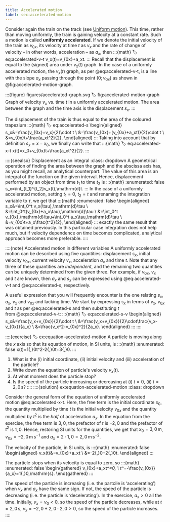 ```yaml
---
title: Accelerated motion
label: sec:accelerated-motion
---
```


Consider again the train on the track (see [Uniform motion](#fig:train-on-track)). This time, rather than moving uniformly, the train is gaining velocity at a constant rate. Such a motion is called **uniformly accelerated**. If we denote the initial velocity of the train as $v_{0x}$, its velocity at time $t$ as $v_x$ and the rate of change of velocity – in other words, acceleration – as $a_x$, then
:::{math}
:label: eq:accelerated-v-t
	v_x(t)=v_{0x}+a_xt.
:::
Recall that the displacement is equal to the (signed) area under $v_x(t)$ graph. In the case of a uniformly accelerated motion, the $v_x(t)$ graph, as per @eq:accelerated-v-t, is a line with the slope $a_x$ passing through the point $(0;v_{0x})$ as shown in @fig:accelerated-motion-graph.

:::{figure} figures/accelerated-graph.svg
:label: fig:accelerated-motion-graph
Graph of velocity $v_x$ vs. time $t$ in a uniformly accelerated motion. The area between the graph and the time axis is the displacement $s_x$.
:::

The displacement of the train is thus equal to the area of the coloured trapezium
:::{math}
:label: eq:accelerated-s
	\begin{aligned}
		s_x&=\frac{v_{0x}+v_x}{2}\cdot t \\
		&=\frac{v_{0x}+(v_{0x}+a_xt)}{2}\cdot t \\
		&=v_{0x}t+\frac{a_xt^2}{2}.
	\end{aligned}
:::
Taking into account that by definition $s_x=x-x_0$, we finally can write that
:::{math}
:label: eq:accelerated-x-t
	x(t)=x_0+v_{0x}t+\frac{a_xt^2}{2}.
:::

::::{seealso} Displacement as an integral
:class: dropdown
A geometrical operation of finding the area between the graph and the abscissa axis has, as you might recall, an analytical counterpart: The value of this area is an integral of the function on the given interval. Hence, displacement performed by an object from time $t_1$ to time $t_2$ is
:::{math}
:enumerated: false
	s_x=\int_{t_1}^{t_2}v_x(t)\,\mathrm{d}t.
:::
In the case of a uniformly accelerated motion, setting $t_1=0$, $t_2=t$ and renaming the integration variable to $\tau$, we get that
:::{math}
:enumerated: false
	\begin{aligned}
		s_x&=\int_0^t v_x(\tau)\,\mathrm{d}\tau \\
		&=\int_0^t(v_{0x}+a_x\tau)\,\mathrm{d}\tau \\
		&=\int_0^t v_{0x}\,\mathrm{d}\tau+\int_0^t a_x\tau\,\mathrm{d}\tau \\
		&=v_{0x}t+a_x\frac{t^2}{2},
	\end{aligned}
:::
exactly the same result that was obtained previously. In this particular case integration does not help much, but if velocity dependence on time becomes complicated, analytical approach becomes more preferable.
::::

::::{note} Accelerated motion in different variables
A uniformly accelerated motion can be described using five quantities: displacement $s_x$, initial velocity $v_{0x}$, current velocity $v_x$, acceleration $a_x$ and time $t$. Note that any three of these quantities are _independent_, and the remaining two quantities can be uniquely determined from the given three. For example, if $v_{0x}$, $v_x$ and $t$ are known, then $a_x$ and $s_x$ can be expressed using @eq:accelerated-v-t and @eq:accelerated-s, respectively. 

A useful expression that you will frequently encounter is the one relating $s_x$, $a_x$, $v_x$ and $v_{0x}$ and lacking time. We start by expressing $s_x$ in terms of $v_x$, $v_{0x}$ and $t$ as per @eq:accelerated-s and then substituting $t$ from @eq:accelerated-v-t:
:::{math}
:label: eq:accelerated-s-v
	\begin{aligned}
		s_x&=\frac{v_x+v_{0x}}{2}\cdot t \\
		&=\frac{v_x+v_{0x}}{2}\cdot\frac{v_x-v_{0x}}{a_x} \\
		&=\frac{v_x^2-v_{0x}^2}{2a_x}.
	\end{aligned}
:::
::::

::::{exercise}
:label: ex:equation-accelerated-motion
A particle is moving along the $x$ axis so that its equation of motion, in SI units, is
:::{math}
:enumerated: false
	x(t)=1{,}0t^2-2{,}0t+3{,}0.
:::

1. What is the (i) initial coordinate, (ii) initial velocity and (iii) acceleration of the particle?
1. Write down the equation of particle's velocity $v_x(t)$.
1. At what moment does the particle stop? 
1. Is the speed of the particle increasing or decreasing at (i) $t=0$, (ii) $t=2{,}0\,\mathrm{s}$?
::::
::::{solution} ex:equation-accelerated-motion
:class: dropdown

Consider the general form of the equation of uniformly accelerated motion @eq:accelerated-x-t. Here, the free term is the initial coordinate $x_0$, the quantity multiplied by time $t$ is the initial velocity $v_{0x}$ and the quantity multiplied by $t^2$ is the _half_ of acceleration $a_x$. In the equation from the exercise, the free term is $3{,}0$, the prefactor of $t$ is $-2{,}0$ and the prefactor of $t^2$ is $1{,}0$. Hence, restoring SI units for the quantities, we get that $x_0=3{,}0\,\mathrm{m}$, $v_{0x}=-2{,}0\,\mathrm{m\,s^{-1}}$ and $a_x=2\cdot1{,}0=2{,}0\,\mathrm{m\,s^{-2}}$.

The velocity of the particle, in SI units, is
:::{math}
:enumerated: false
	\begin{aligned}
		v_x(t)&=v_{0x}+a_xt \\
		&=-2{,}0+2{,}0t.
	\end{aligned}
:::

The particle stops when its velocity is equal to zero, so
:::{math}
:enumerated: false
	\begin{gathered}
		v_{0x}+a_xt^*=0, \\
		t^*=-\frac{v_{0x}}{a_x}=1{,}0\,\mathrm{s}.
	\end{gathered}
:::

The speed of the particle is increasing (i.&thinsp;e. the partcile is ‘accelerating’) when $v_x$ and $a_x$ have the same sign. If not, the speed of the particle is decreasing (i.&thinsp;e. the particle is ‘decelerating’). In the exercise, $a_x>0$ all the time. Initially, $v_x=v_0<0$, so the speed of the particle decreases, while at $t=2{,}0\,\mathrm{s}$, $v_x=-2{,}0+2{,}0\cdot2{,}0>0$, so the speed of the particle increases.
::::